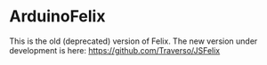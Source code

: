 # ArduinoFelix
This is the old (deprecated) version of Felix. 
The new version under development is here:
https://github.com/Traverso/JSFelix
